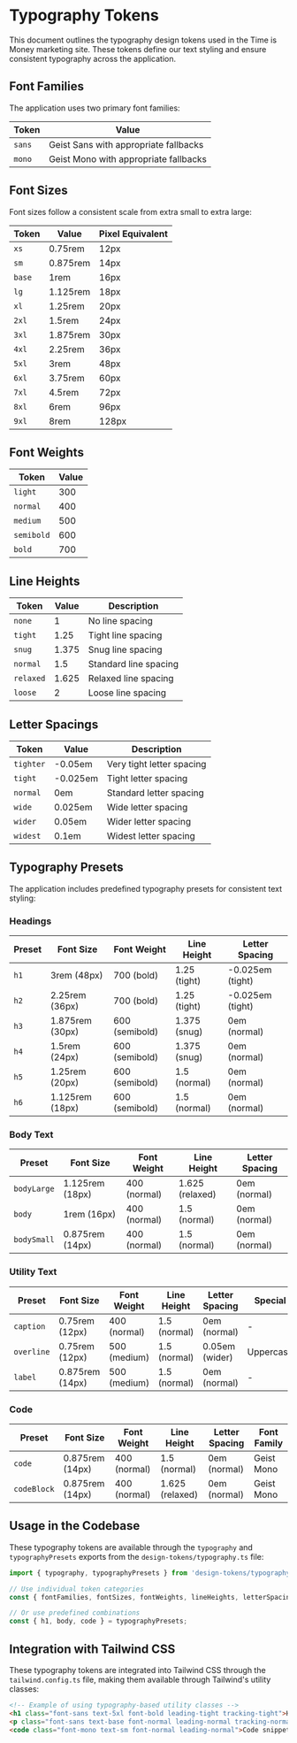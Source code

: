 # Typography Tokens

This document outlines the typography design tokens used in the Time is Money marketing site. These tokens define our text styling and ensure consistent typography across the application.

## Font Families

The application uses two primary font families:

| Token  | Value                                 |
| ------ | ------------------------------------- |
| `sans` | Geist Sans with appropriate fallbacks |
| `mono` | Geist Mono with appropriate fallbacks |

## Font Sizes

Font sizes follow a consistent scale from extra small to extra large:

| Token  | Value    | Pixel Equivalent |
| ------ | -------- | ---------------- |
| `xs`   | 0.75rem  | 12px             |
| `sm`   | 0.875rem | 14px             |
| `base` | 1rem     | 16px             |
| `lg`   | 1.125rem | 18px             |
| `xl`   | 1.25rem  | 20px             |
| `2xl`  | 1.5rem   | 24px             |
| `3xl`  | 1.875rem | 30px             |
| `4xl`  | 2.25rem  | 36px             |
| `5xl`  | 3rem     | 48px             |
| `6xl`  | 3.75rem  | 60px             |
| `7xl`  | 4.5rem   | 72px             |
| `8xl`  | 6rem     | 96px             |
| `9xl`  | 8rem     | 128px            |

## Font Weights

| Token      | Value |
| ---------- | ----- |
| `light`    | 300   |
| `normal`   | 400   |
| `medium`   | 500   |
| `semibold` | 600   |
| `bold`     | 700   |

## Line Heights

| Token     | Value | Description           |
| --------- | ----- | --------------------- |
| `none`    | 1     | No line spacing       |
| `tight`   | 1.25  | Tight line spacing    |
| `snug`    | 1.375 | Snug line spacing     |
| `normal`  | 1.5   | Standard line spacing |
| `relaxed` | 1.625 | Relaxed line spacing  |
| `loose`   | 2     | Loose line spacing    |

## Letter Spacings

| Token     | Value    | Description               |
| --------- | -------- | ------------------------- |
| `tighter` | -0.05em  | Very tight letter spacing |
| `tight`   | -0.025em | Tight letter spacing      |
| `normal`  | 0em      | Standard letter spacing   |
| `wide`    | 0.025em  | Wide letter spacing       |
| `wider`   | 0.05em   | Wider letter spacing      |
| `widest`  | 0.1em    | Widest letter spacing     |

## Typography Presets

The application includes predefined typography presets for consistent text styling:

### Headings

| Preset | Font Size       | Font Weight    | Line Height  | Letter Spacing   |
| ------ | --------------- | -------------- | ------------ | ---------------- |
| `h1`   | 3rem (48px)     | 700 (bold)     | 1.25 (tight) | -0.025em (tight) |
| `h2`   | 2.25rem (36px)  | 700 (bold)     | 1.25 (tight) | -0.025em (tight) |
| `h3`   | 1.875rem (30px) | 600 (semibold) | 1.375 (snug) | 0em (normal)     |
| `h4`   | 1.5rem (24px)   | 600 (semibold) | 1.375 (snug) | 0em (normal)     |
| `h5`   | 1.25rem (20px)  | 600 (semibold) | 1.5 (normal) | 0em (normal)     |
| `h6`   | 1.125rem (18px) | 600 (semibold) | 1.5 (normal) | 0em (normal)     |

### Body Text

| Preset      | Font Size       | Font Weight  | Line Height     | Letter Spacing |
| ----------- | --------------- | ------------ | --------------- | -------------- |
| `bodyLarge` | 1.125rem (18px) | 400 (normal) | 1.625 (relaxed) | 0em (normal)   |
| `body`      | 1rem (16px)     | 400 (normal) | 1.5 (normal)    | 0em (normal)   |
| `bodySmall` | 0.875rem (14px) | 400 (normal) | 1.5 (normal)    | 0em (normal)   |

### Utility Text

| Preset     | Font Size       | Font Weight  | Line Height  | Letter Spacing | Special   |
| ---------- | --------------- | ------------ | ------------ | -------------- | --------- |
| `caption`  | 0.75rem (12px)  | 400 (normal) | 1.5 (normal) | 0em (normal)   | -         |
| `overline` | 0.75rem (12px)  | 500 (medium) | 1.5 (normal) | 0.05em (wider) | Uppercase |
| `label`    | 0.875rem (14px) | 500 (medium) | 1.5 (normal) | 0em (normal)   | -         |

### Code

| Preset      | Font Size       | Font Weight  | Line Height     | Letter Spacing | Font Family |
| ----------- | --------------- | ------------ | --------------- | -------------- | ----------- |
| `code`      | 0.875rem (14px) | 400 (normal) | 1.5 (normal)    | 0em (normal)   | Geist Mono  |
| `codeBlock` | 0.875rem (14px) | 400 (normal) | 1.625 (relaxed) | 0em (normal)   | Geist Mono  |

## Usage in the Codebase

These typography tokens are available through the `typography` and `typographyPresets` exports from the `design-tokens/typography.ts` file:

```typescript
import { typography, typographyPresets } from 'design-tokens/typography';

// Use individual token categories
const { fontFamilies, fontSizes, fontWeights, lineHeights, letterSpacings } = typography;

// Or use predefined combinations
const { h1, body, code } = typographyPresets;
```

## Integration with Tailwind CSS

These typography tokens are integrated into Tailwind CSS through the `tailwind.config.ts` file, making them available through Tailwind's utility classes:

```html
<!-- Example of using typography-based utility classes -->
<h1 class="font-sans text-5xl font-bold leading-tight tracking-tight">Heading 1</h1>
<p class="font-sans text-base font-normal leading-normal tracking-normal">Body text</p>
<code class="font-mono text-sm font-normal leading-normal">Code snippet</code>
```
